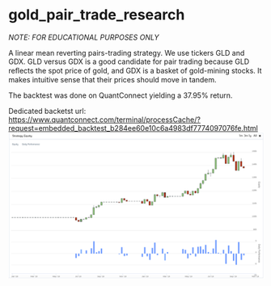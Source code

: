 # gold_pair_trade_research
*NOTE: FOR EDUCATIONAL PURPOSES ONLY*

A linear mean reverting pairs-trading strategy.
We use tickers GLD and GDX. GLD versus GDX is a good candidate for pair trading because GLD reﬂects the spot price of gold, and GDX is a basket of gold-mining stocks. It makes intuitive sense that their prices should move in tandem.

The backtest was done on QuantConnect yielding a 37.95% return.

Dedicated backetst url:
https://www.quantconnect.com/terminal/processCache/?request=embedded_backtest_b284ee60e10c6a4983df7774097076fe.html
![](backtest_ec.png)
